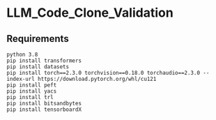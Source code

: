 # LLM_Code_Clone_Validation

## Requirements

```shell
python 3.8
pip install transformers
pip install datasets
pip install torch==2.3.0 torchvision==0.18.0 torchaudio==2.3.0 --index-url https://download.pytorch.org/whl/cu121
pip install peft
pip install yacs
pip install trl
pip install bitsandbytes
pip install tensorboardX
```